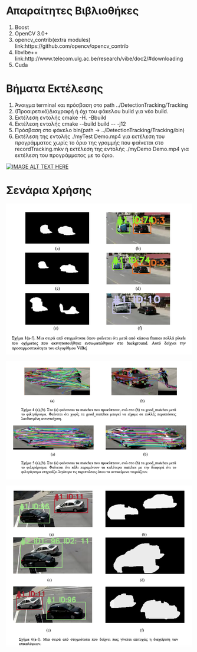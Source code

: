 # Απαραίτητες Βιβλιοθήκες

<ol>
<li>Boost</li>
<li>OpenCV 3.0+</li>
<li>opencv_contrib(extra modules) link:https://github.com/opencv/opencv_contrib</li>
<li>libvibe++ link:http://www.telecom.ulg.ac.be/research/vibe/doc2/#downloading</li>
<li>Cuda</li>
</ol>

  
# Βήματα Εκτέλεσης
<ol>  
<li>Άνοιγμα terminal και πρόσβαση στο path ../DetectionTracking/Tracking</li>
<li>(Προαιρετικό)Διαγραφή ή όχι του φάκελου build για νέο build.</li>
<li>Εκτέλεση εντολής cmake -H. -Bbuild</li>
<li>Εκτέλεση εντολής cmake --build build  -- -j12</li>
<li>Πρόσβαση στο φάκελο bin(path -> ../DetectionTracking/Tracking/bin)</li>
<li>Εκτέλεση της εντολής ./myTest Demo.mp4 για εκτέλεση του προγράμματος χωρίς το όριο της γραμμής που φαίνεται στο recordTracking.mkv ή εκτέλεση της εντολής ./myDemo Demo.mp4 για εκτέλεση του προγράμματος με το όριο.</li>
</ol>

[![IMAGE ALT TEXT HERE](http://img.youtube.com/vi/P-dzXwhelM0/0.jpg)](http://www.youtube.com/watch?v=P-dzXwhelM0)


# Σενάρια Χρήσης

![alt text](https://github.com/AlexKypr/University/blob/master/Tracking/image.png?raw=true)

![alt text](https://github.com/AlexKypr/University/blob/master/Tracking/screens.png?raw=true)

![alt text](https://github.com/AlexKypr/University/blob/master/Tracking/screen2.png?raw=true)


